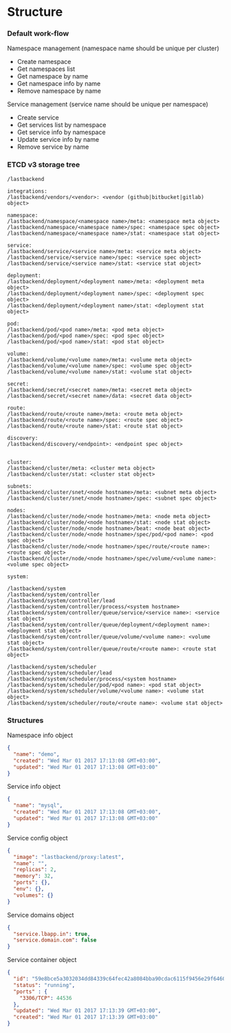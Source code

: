 Structure
=========

### Default work-flow 

Namespace management (namespace name should be unique per cluster)
- Create namespace 
- Get namespaces list
- Get namespace by name
- Get namespace info by name
- Remove namespace by name

Service management (service name should be unique per namespace)
- Create service 
- Get services list by namespace
- Get service info by namespace
- Update service info by name
- Remove service by name


### ETCD v3 storage tree

```generic
/lastbackend

integrations:
/lastbackend/vendors/<vendor>: <vendor (github|bitbucket|gitlab) object>

namespace:
/lastbackend/namespace/<namespace name>/meta: <namespace meta object> 
/lastbackend/namespace/<namespace name>/spec: <namespace spec object>
/lastbackend/namespace/<namespace name>/stat: <namespace stat object>

service:
/lastbackend/service/<service name>/meta: <service meta object>
/lastbackend/service/<service name>/spec: <service spec object>
/lastbackend/service/<service name>/stat: <service stat object>

deployment:
/lastbackend/deployment/<deployment name>/meta: <deployment meta object>
/lastbackend/deployment/<deployment name>/spec: <deployment spec object>
/lastbackend/deployment/<deployment name>/stat: <deployment stat object>

pod:
/lastbackend/pod/<pod name>/meta: <pod meta object>
/lastbackend/pod/<pod name>/spec: <pod spec object>
/lastbackend/pod/<pod name>/stat: <pod stat object>

volume:
/lastbackend/volume/<volume name>/meta: <volume meta object>
/lastbackend/volume/<volume name>/spec: <volume spec object>
/lastbackend/volume/<volume name>/stat: <volume stat object>

secret:
/lastbackend/secret/<secret name>/meta: <secret meta object>
/lastbackend/secret/<secret name>/data: <secret data object>

route:
/lastbackend/route/<route name>/meta: <route meta object>
/lastbackend/route/<route name>/spec: <route spec object>
/lastbackend/route/<route name>/stat: <route stat object>

discovery:
/lastbackend/discovery/<endpoint>: <endpoint spec object>


cluster:
/lastbackend/cluster/meta: <cluster meta object>
/lastbackend/cluster/stat: <cluster stat object>

subnets:
/lastbackend/cluster/snet/<node hostname>/meta: <subnet meta object>
/lastbackend/cluster/snet/<node hostname>/spec: <subnet spec object>

nodes:
/lastbackend/cluster/node/<node hostname>/meta: <node meta object>
/lastbackend/cluster/node/<node hostname>/stat: <node stat object>
/lastbackend/cluster/node/<node hostname>/beat: <node beat object> 
/lastbackend/cluster/node/<node hostname>/spec/pod/<pod name>: <pod spec object>
/lastbackend/cluster/node/<node hostname>/spec/route/<route name>: <route spec object>
/lastbackend/cluster/node/<node hostname>/spec/volume/<volume name>: <volume spec object>

system:

/lastbackend/system
/lastbackend/system/controller
/lastbackend/system/controller/lead
/lastbackend/system/controller/process/<system hostname>
/lastbackend/system/controller/queue/service/<service name>: <service stat object>
/lastbackend/system/controller/queue/deployment/<deployment name>: <deployment stat object>
/lastbackend/system/controller/queue/volume/<volume name>: <volume stat object>
/lastbackend/system/controller/queue/route/<route name>: <route stat object>

/lastbackend/system/scheduler
/lastbackend/system/scheduler/lead
/lastbackend/system/scheduler/process/<system hostname>
/lastbackend/system/scheduler/pod/<pod name>: <pod stat object>
/lastbackend/system/scheduler/volume/<volume name>: <volume stat object>
/lastbackend/system/scheduler/route/<route name>: <volume stat object>
```

### Structures


Namespace info object
```json
{
  "name": "demo",
  "created": "Wed Mar 01 2017 17:13:08 GMT+03:00",
  "updated": "Wed Mar 01 2017 17:13:08 GMT+03:00"
}
```

Service info object
```json
{
  "name": "mysql",
  "created": "Wed Mar 01 2017 17:13:08 GMT+03:00",
  "updated": "Wed Mar 01 2017 17:13:08 GMT+03:00"
}
```

Service config object
```json
{
  "image": "lastbackend/proxy:latest",
  "name": "",
  "replicas": 2,
  "memory": 32,
  "ports": {},
  "env": {},
  "volumes": {}
}
```

Service domains object
```json
{
  "service.lbapp.in": true,
  "service.domain.com": false
}
```

Service container object
```json
{
  "id": "59e8bce5a3032034dd84339c64fec42a8084bba90cdac6115f9456e29f646015",
  "status": "running",
  "ports" : {
    "3306/TCP": 44536
  },
  "updated": "Wed Mar 01 2017 17:13:39 GMT+03:00",
  "created": "Wed Mar 01 2017 17:13:39 GMT+03:00"
}
```
